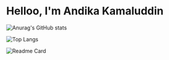 # Helloo, I'm Andika Kamaluddin

![Anurag's GitHub stats](https://github-readme-stats.vercel.app/api?username=yukiinon&show_icons=true&theme=transparent)

![Top Langs](https://github-readme-stats.vercel.app/api/top-langs/?username=yukiinon&layout=donut&theme=transparent)

![Readme Card](https://github-readme-stats.vercel.app/api/pin/?username=yukiinon&repo=yukiinon)
